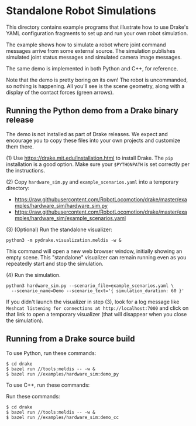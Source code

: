 
# Standalone Robot Simulations

This directory contains example programs that illustrate how to use Drake's YAML
configuration fragments to set up and run your own robot simulation.

The example shows how to simulate a robot where joint command messages arrive
from some external source. The simulation publishes simulated joint status
messages and simulated camera image messages.

The same demo is implemented in both Python and C++, for reference.

Note that the demo is pretty boring on its own! The robot is uncommanded, so
nothing is happening. All you'll see is the scene geometry, along with a display
of the contact forces (green arrows).


## Running the Python demo from a Drake binary release

The demo is not installed as part of Drake releases. We expect and encourage you
to copy these files into your own projects and customize them there.

(1) Use https://drake.mit.edu/installation.html to install Drake. The ``pip``
installation is a good option. Make sure your ``$PYTHONPATH`` is set correctly
per the instructions.

(2) Copy ``hardware_sim.py`` and ``example_scenarios.yaml`` into a temporary
directory:

* https://raw.githubusercontent.com/RobotLocomotion/drake/master/examples/hardware_sim/hardware_sim.py
* https://raw.githubusercontent.com/RobotLocomotion/drake/master/examples/hardware_sim/example_scenarios.yaml

(3) (Optional) Run the standalone visualizer:

```
python3 -m pydrake.visualization.meldis -w &
```

This command will open a new web browser window, initially showing an empty
scene. This "standalone" visualizer can remain running even as you repeatedly
start and stop the simulation.

(4) Run the simulation.

```
python3 hardware_sim.py --scenario_file=example_scenarios.yaml \
  --scenario_name=Demo --scenario_text='{ simulation_duration: 60 }'
```

If you didn't launch the visualizer in step (3), look for a log message like
``Meshcat listening for connections at http://localhost:7000`` and click on that
link to open a temporary visualizer (that will disappear when you close the
simulation).


## Running from a Drake source build

To use Python, run these commands:

```
$ cd drake
$ bazel run //tools:meldis -- -w &
$ bazel run //examples/hardware_sim:demo_py
```

To use C++, run these commands:

Run these commands:

```
$ cd drake
$ bazel run //tools:meldis -- -w &
$ bazel run //examples/hardware_sim:demo_cc
```
